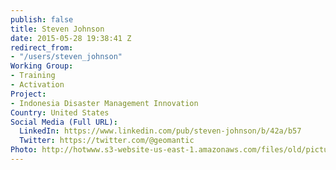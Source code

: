 ```yaml
---
publish: false
title: Steven Johnson
date: 2015-05-28 19:38:41 Z
redirect_from:
- "/users/steven_johnson"
Working Group:
- Training
- Activation
Project:
- Indonesia Disaster Management Innovation
Country: United States
Social Media (Full URL):
  LinkedIn: https://www.linkedin.com/pub/steven-johnson/b/42a/b57
  Twitter: https://twitter.com/@geomantic
Photo: http://hotwww.s3-website-us-east-1.amazonaws.com/files/old/pictures/picture-287-1432844357.jpg
---
```

